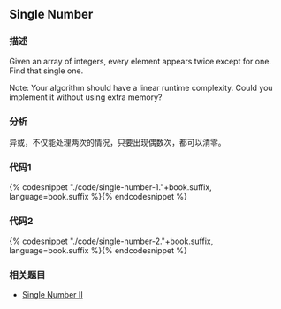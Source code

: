 ## Single Number


### 描述

Given an array of integers, every element appears twice except for one. Find that single one.

Note:
Your algorithm should have a linear runtime complexity. Could you implement it without using extra memory?


### 分析

异或，不仅能处理两次的情况，只要出现偶数次，都可以清零。


### 代码1


{% codesnippet "./code/single-number-1."+book.suffix, language=book.suffix %}{% endcodesnippet %}


### 代码2


{% codesnippet "./code/single-number-2."+book.suffix, language=book.suffix %}{% endcodesnippet %}


### 相关题目

*  [Single Number II](single-number-ii.md)
